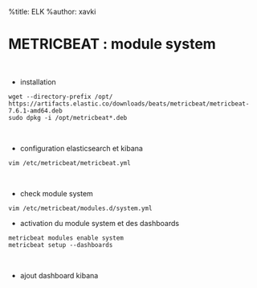 %title: ELK
%author: xavki


# METRICBEAT : module system


<br>


* installation 

```
wget --directory-prefix /opt/ https://artifacts.elastic.co/downloads/beats/metricbeat/metricbeat-7.6.1-amd64.deb
sudo dpkg -i /opt/metricbeat*.deb
```

<br>


* configuration elasticsearch et kibana

```
vim /etc/metricbeat/metricbeat.yml
```

<br>


* check module system

```
vim /etc/metricbeat/modules.d/system.yml
```

* activation du module system et des dashboards

```
metricbeat modules enable system
metricbeat setup --dashboards
```
<br>


* ajout dashboard kibana
